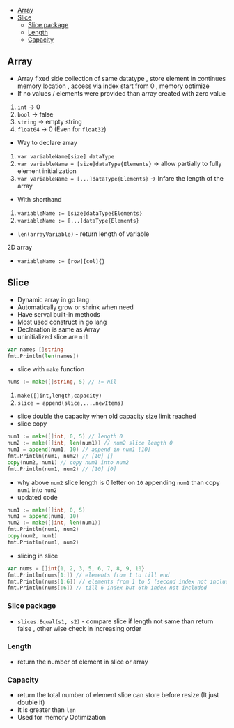 - [Array](#array)
- [Slice](#slice)
  - [Slice package](#slice-package)
  - [Length](#length)
  - [Capacity](#capacity)


## Array

- Array fixed side collection of same datatype , store element in continues memory location , access via index start from 0 , memory optimize
- If no values / elements were provided than array created with zero value
1. `int` -> 0
2. `bool` -> false
3. `string` -> empty string
4. `float64` -> 0 (Even for `float32`)

- Way to declare array
1. `var variableName[size] dataType`
2. `var variableName = [size]dataType{Elements}` -> allow partially to fully element initialization 
3. `var variableName = [...]dataType{Elements}` -> Infare the length of the array

- With shorthand
1. `variableName := [size]dataType{Elements}`
2. `variableName := [...]dataType{Elements}`
- `len(arrayVariable)` - return length of variable


2D array 

- `variableName := [row][col]{}`


## Slice
- Dynamic array in go lang
- Automatically grow or shrink when need
- Have serval built-in methods
- Most used construct in go lang
- Declaration is same as Array
- uninitialized slice are `nil`

```go
var names []string
fmt.Println(len(names))
```

- slice with `make` function
```go
nums := make([]string, 5) // != nil
```
1. `make([]int,length,capacity)`
2. `slice = append(slice,....newItems)`

- slice double the capacity when old capacity size limit reached
- slice copy
```go
num1 := make([]int, 0, 5) // length 0
num2 := make([]int, len(num1)) // num2 slice length 0
num1 = append(num1, 10) // append in num1 [10]
fmt.Println(num1, num2) // [10] []
copy(num2, num1) // copy num1 into num2 
fmt.Println(num1, num2) // [10] [0]
```
- why above `num2` slice length is 0 letter on `10` appending `num1` than copy `num1` into `num2`
- updated code
```go
num1 := make([]int, 0, 5)
num1 = append(num1, 10)
num2 := make([]int, len(num1))
fmt.Println(num1, num2)
copy(num2, num1)
fmt.Println(num1, num2)
```

- slicing in slice
```go
var nums = []int{1, 2, 3, 5, 6, 7, 8, 9, 10}
fmt.Println(nums[1:]) // elements from 1 to till end
fmt.Println(nums[1:6]) // elements from 1 to 5 (second index not included)
fmt.Println(nums[:6]) // till 6 index but 6th index not included
```
### Slice package
- `slices.Equal(s1, s2)` - compare slice if length not same than return false , other wise check in increasing order 

### Length 
- return the number of element in slice or array
### Capacity
- return the total number of element slice can store before resize (It just double it)
- It is greater than `len`
- Used for memory Optimization
